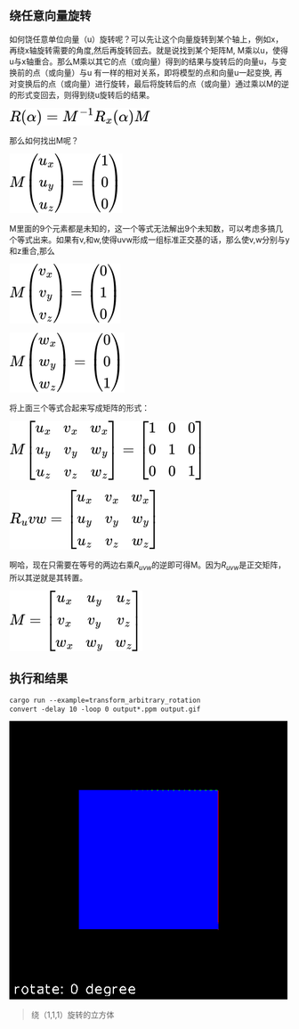 ## 绕任意向量旋转

如何饶任意单位向量（u）旋转呢？可以先让这个向量旋转到某个轴上，例如x，再绕x轴旋转需要的角度,然后再旋转回去。就是说找到某个矩阵M, M乘以u，使得u与x轴重合。那么M乘以其它的点（或向量）得到的结果与旋转后的向量u，与变换前的点（或向量）与u 有一样的相对关系，即将模型的点和向量u一起变换, 再对变换后的点（或向量）进行旋转，最后将旋转后的点（或向量）通过乘以M的逆的形式变回去，则得到绕u旋转后的结果。

<!-- 
R(alpha)=M^(-1)R_x(alpha)M
-->

![](./r1.svg)

那么如何找出M呢？
<!--
M((u_x),(u_y),(u_z))=((1),(0),(0))
-->
![](./r2.svg)

M里面的9个元素都是未知的，这一个等式无法解出9个未知数，可以考虑多搞几个等式出来。如果有v,和w,使得uvw形成一组标准正交基的话，那么使v,w分别与y和z重合,那么
<!--
M((v_x),(v_y),(v_z))=((0),(1),(0))
-->
![](./r3.svg)
<!--
M((w_x),(w_y),(w_z))=((0),(0),(1))
-->
![](./r4.svg)

将上面三个等式合起来写成矩阵的形式：

<!--
M[[u_x,v_x,w_x],
[u_y,v_y,w_y],
[u_z,v_z,w_z]
]=[[1,0,0],[0,1,0],[0,0,1]]
-->
![](./r5.svg)

<!--
R_(uvw)=[[u_x,v_x,w_x],
[u_y,v_y,w_y],
[u_z,v_z,w_z]
]
-->
![](./r6.svg)

啊哈，现在只需要在等号的两边右乘$`R_{uvw}`$的逆即可得M。因为$`R_{uvw}`$是正交矩阵，所以其逆就是其转置。

<!--
M = [[u_x,u_y,u_z],
[v_x,v_y,v_z],
[w_x,w_y,w_z]
]
--->
![](./r7.svg)

## 执行和结果

```shell
cargo run --example=transform_arbitrary_rotation
convert -delay 10 -loop 0 output*.ppm output.gif
```

![](./output.gif)
>绕（1,1,1）旋转的立方体
